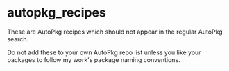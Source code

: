 # autopkg_recipes

These are AutoPkg recipes which should not appear in the regular AutoPkg search. 

Do not add these to your own AutoPkg repo list unless you like your packages to follow my work's package naming conventions.